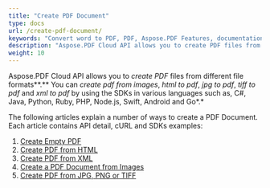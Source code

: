 ```yaml
---
title: "Create PDF Document"
type: docs
url: /create-pdf-document/
keywords: "Convert word to PDF, PDF, Aspose.PDF Features, documentation, C#, Java, Python, Go, Node.Js, create pdf from images, html to pdf, jpg to pdf, tiff to pdf, xml to pdf, Python, Java, C#, PHP, Ruby, Swift, Android, Go"
description: "Aspose.PDF Cloud API allows you to create PDF files from different file formats. You can create pdf from images, html to pdf, jpg to pdf, tiff to pdf, xml to pdf by using the SDKs in various languages such as, C#, Java, Python, Ruby, PHP, Node.js, Swift, Android and Go."
weight: 10
---
```


Aspose.PDF Cloud API allows you to *create PDF* files from different file formats**.** You can *create pdf from images*, *html to pdf*, *jpg to pdf*, *tiff to pdf* and *xml to pdf* by using the SDKs in various languages such as, C#, Java, Python, Ruby, PHP, Node.js, Swift, Android and Go*.*

The following articles explain a number of ways to create a PDF Document. Each article contains API detail, cURL and SDKs examples:

1. [Create Empty PDF](/create-empty-pdf/)
1. [Create PDF from HTML](/create-pdf-from-html/)
1. [Create PDF from XML](/create-pdf-from-xml/)
1. [Create a PDF Document from Images](/create-pdf-document-from-images/)
1. [Create PDF from JPG, PNG or TIFF](/create-pdf-from-jpg-png-or-tiff/)




